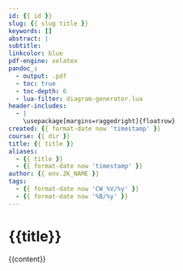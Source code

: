 ```yaml
---
id: {{ id }}
slug: {{ slug title }}
keywords: []
abstract: |
subtitle:
linkcolor: blue
pdf-engine: xelatex
pandoc_:
  - output: .pdf
  - toc: true
  - toc-depth: 6
  - lua-filter: diagram-generator.lua
header-includes:
  - |
    \usepackage[margins=raggedright]{floatrow}
created: {{ format-date now 'timestamp' }}
course: {{ dir }}
title: {{ title }}
aliases:
  - {{ title }}
  - {{ format-date now 'timestamp' }}
author: {{ env.ZK_NAME }}
tags:
  - {{ format-date now 'CW_%V/%y' }}
  - {{ format-date now '%B/%y' }}
---
```


# {{title}}

{{content}}


